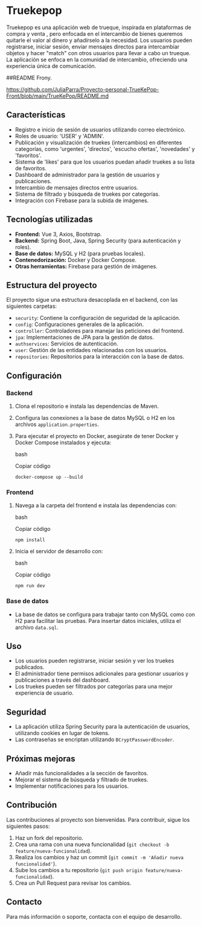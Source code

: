 



# Truekepop

Truekepop es una aplicación web de trueque, inspirada en plataformas de compra y venta , pero enfocada en el intercambio de bienes queremos quitarle el valor al dinero y añadírselo a la necesidad. Los usuarios pueden registrarse, iniciar sesión, enviar mensajes directos para intercambiar objetos y hacer "match" con otros usuarios para llevar a cabo un trueque. La aplicación se enfoca en la comunidad de intercambio, ofreciendo una experiencia única de comunicación.


##README Frony.

https://github.com/JuliaParra/Proyecto-personal-TrueKePop-Front/blob/main/TrueKePop/README.md


## Características

-   Registro e inicio de sesión de usuarios utilizando correo electrónico.
-   Roles de usuario: 'USER' y 'ADMIN'.
-   Publicación y visualización de truekes (intercambios) en diferentes categorías, como 'urgentes', 'directos', 'escucho ofertas', 'novedades' y 'favoritos'.
-   Sistema de 'likes' para que los usuarios puedan añadir truekes a su lista de favoritos.
-   Dashboard de administrador para la gestión de usuarios y publicaciones.
-   Intercambio de mensajes directos entre usuarios.
-   Sistema de filtrado y búsqueda de truekes por categorías.
-   Integración con Firebase para la subida de imágenes.

## Tecnologías utilizadas

-   **Frontend:** Vue 3, Axios, Bootstrap.
-   **Backend:** Spring Boot, Java, Spring Security (para autenticación y roles).
-   **Base de datos:** MySQL y H2 (para pruebas locales).
-   **Contenedorización:** Docker y Docker Compose.
-   **Otras herramientas:** Firebase para gestión de imágenes.

## Estructura del proyecto

El proyecto sigue una estructura desacoplada en el backend, con las siguientes carpetas:

-   `security`: Contiene la configuración de seguridad de la aplicación.
-   `config`: Configuraciones generales de la aplicación.
-   `controller`: Controladores para manejar las peticiones del frontend.
-   `jpa`: Implementaciones de JPA para la gestión de datos.
-   `authservices`: Servicios de autenticación.
-   `user`: Gestión de las entidades relacionadas con los usuarios.
-   `repositories`: Repositorios para la interacción con la base de datos.

## Configuración

### Backend

1.  Clona el repositorio e instala las dependencias de Maven.
    
2.  Configura las conexiones a la base de datos MySQL o H2 en los archivos `application.properties`.
    
3.  Para ejecutar el proyecto en Docker, asegúrate de tener Docker y Docker Compose instalados y ejecuta:
    
    bash
    
    Copiar código
    
    `docker-compose up --build` 
    

### Frontend

1.  Navega a la carpeta del frontend e instala las dependencias con:
    
    bash
    
    Copiar código
    
    `npm install` 
    
2.  Inicia el servidor de desarrollo con:
    
    bash
    
    Copiar código
    
    `npm run dev` 
    

### Base de datos

-   La base de datos se configura para trabajar tanto con MySQL como con H2 para facilitar las pruebas. Para insertar datos iniciales, utiliza el archivo `data.sql`.

## Uso

-   Los usuarios pueden registrarse, iniciar sesión y ver los truekes publicados.
-   El administrador tiene permisos adicionales para gestionar usuarios y publicaciones a través del dashboard.
-   Los truekes pueden ser filtrados por categorías para una mejor experiencia de usuario.

## Seguridad

-   La aplicación utiliza Spring Security para la autenticación de usuarios, utilizando cookies en lugar de tokens.
-   Las contraseñas se encriptan utilizando `BCryptPasswordEncoder`.

## Próximas mejoras

-   Añadir más funcionalidades a la sección de favoritos.
-   Mejorar el sistema de búsqueda y filtrado de truekes.
-   Implementar notificaciones para los usuarios.

## Contribución

Las contribuciones al proyecto son bienvenidas. Para contribuir, sigue los siguientes pasos:

1.  Haz un fork del repositorio.
2.  Crea una rama con una nueva funcionalidad (`git checkout -b feature/nueva-funcionalidad`).
3.  Realiza los cambios y haz un commit (`git commit -m 'Añadir nueva funcionalidad'`).
4.  Sube los cambios a tu repositorio (`git push origin feature/nueva-funcionalidad`).
5.  Crea un Pull Request para revisar los cambios.

## Contacto

Para más información o soporte, contacta con el equipo de desarrollo.
